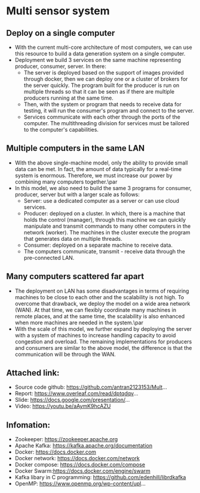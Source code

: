 # Multi sensor system

## Deploy on a single computer

- With the current multi-core architecture of most computers, we can use this resource to build a data generation system on a single computer.
- Deployment we build 3 services on the same machine representing producer, consumer, server. In there:
  - The server is deployed based on the support of images provided through docker, then we can deploy one or a cluster of brokers for the server quickly.
  The program built for the producer is run on multiple threads so that it can be seen as if there are multiple producers running at the same time.
  - Then, with the system or program that needs to receive data for testing, it will run the consumer's program and connect to the server.
  - Services communicate with each other through the ports of the computer. The multithreading division for services must be tailored to the computer's capabilities.

## Multiple computers in the same LAN

- With the above single-machine model, only the ability to provide small data can be met. In fact, the amount of data typically for a real-time system is enormous. Therefore, we must increase our power by combining many computers together.\par
- In this model, we also need to build the same 3 programs for consumer, producer, server but with a larger scale as follows:
  - Server: use a dedicated computer as a server or can use cloud services.
  - Producer: deployed on a cluster. In which, there is a machine that holds the control (manager), through this machine we can quickly manipulate and transmit commands to many other computers in the network (worker). The machines in the cluster execute the program that generates data on multiple threads.
  - Consumer: deployed on a separate machine to receive data.
  - The computers communicate, transmit - receive data through the pre-connected LAN.

## Many computers scattered far apart

- The deployment on LAN has some disadvantages in terms of requiring machines to be close to each other and the scalability is not high. To overcome that drawback, we deploy the model on a wide area network (WAN). At that time, we can flexibly coordinate many machines in remote places, and at the same time, the scalability is also enhanced when more machines are needed in the system.\par
- With the scale of this model, we further expand by deploying the server with a system of machines to increase handling capacity to avoid congestion and overload. The remaining implementations for producers and consumers are similar to the above model, the difference is that the communication will be through the WAN.
## Attached link:

- Source code github: https://github.com/antran2123153/Mult...
- Report: https://www.overleaf.com/read/dptqdqv...
- Slide: https://docs.google.com/presentation/...
- Video: https://youtu.be/aAymK9hcAZU

## Infomation:

- Zookeeper: https://zookeeper.apache.org
- Apache Kafka: https://kafka.apache.org/documentation
- Docker: https://docs.docker.com
- Docker network: https://docs.docker.com/network
- Docker compose: https://docs.docker.com/compose
- Docker Swarm:https://docs.docker.com/engine/swarm
- Kafka libary in C programming: https://github.com/edenhill/librdkafka
- OpenMP: https://www.openmp.org/wp-content/upl...
